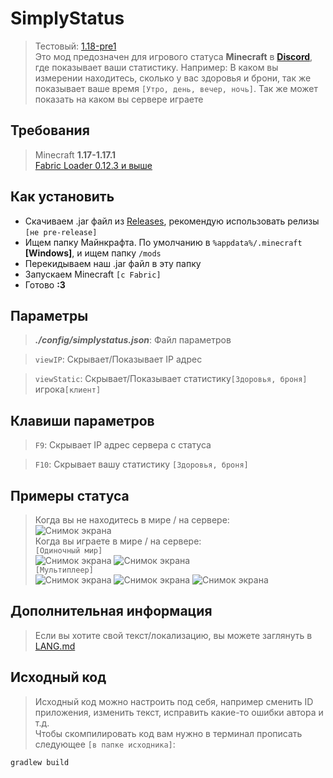 # SimplyStatus
> Тестовый: [1.18-pre1](https://github.com/not-simply-kel/SimplyStatus-fabric/tree/1.18)<br>
> Это мод предозначен для игрового статуса **Minecraft** в **[Discord](https://discord.com/)**, где показывает ваши статистику. Например: В каком вы измерении находитесь, сколько у вас здоровья и брони, так же показывает ваше время `[Утро, день, вечер, ночь]`. Так же может показать на каком вы сервере играете
## Требования
> Minecraft **1.17-1.17.1** <br>
> [Fabric Loader 0.12.3 и выше](https://fabricmc.net/use)
## Как установить
* Скачиваем .jar файл из [Releases](https://github.com/not-simply-kel/SimplyStatus-fabric/releases 'GitHub'), рекомендую использовать релизы `[не pre-release]`<br>
* Ищем папку Майнкрафта. По умолчанию в `%appdata%/.minecraft` **\[Windows\]**, и ищем папку `/mods`
* Перекидываем наш .jar файл в эту папку
* Запускаем Minecraft `[с Fabric]`
* Готово **:3**
## Параметры
> ***./config/simplystatus.json***: Файл параметров <br>

> `viewIP`: Скрывает/Показывает IP адрес <br>

> `viewStatic`: Скрывает/Показывает статистику`[Здоровья, броня]` игрока`[клиент]` 
## Клавиши параметров
> `F9`: Скрывает IP адрес сервера с статуса <br>

> `F10`: Скрывает вашу статистику `[Здоровья, броня]`
## Примеры статуса
> Когда вы не находитесь в мире / на сервере:<br>
> ![Снимок экрана](https://cdn.discordapp.com/attachments/906948185077973013/906948216803688488/IMG_20211107_194758.png) <br>
> Когда вы играете в мире / на сервере:<br>
> `[Одиночный мир]` <br>
> ![Снимок экрана](https://cdn.discordapp.com/attachments/906948185077973013/906948217088933918/IMG_20211107_194728.png)
> ![Снимок экрана](https://cdn.discordapp.com/attachments/906948185077973013/906948217411891210/IMG_20211107_194710.png) <br>
> `[Мультиплеер]` <br>
> ![Снимок экрана](https://cdn.discordapp.com/attachments/906948185077973013/906948217705472010/IMG_20211107_194643.png)
> ![Снимок экрана](https://cdn.discordapp.com/attachments/906948185077973013/906948218187812915/IMG_20211107_194621.png)
> ![Снимок экрана](https://cdn.discordapp.com/attachments/906948185077973013/906948218561122304/IMG_20211107_194559.png)
## Дополнительная информация
> Если вы хотите свой текст/локализацию, вы можете заглянуть в [LANG.md](https://github.com/not-simply-kel/SimplyStatus-fabric/blob/main/LANG.md)
## Исходный код
> Исходный код можно настроить под себя, например сменить ID приложения, изменить текст, исправить какие-то ошибки автора и т.д.<br>
> Чтобы скомпилировать код вам нужно в терминал прописать следующее `[в папке исходника]`:
```
gradlew build
```

